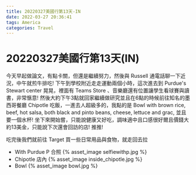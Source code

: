 ```yaml
---
title: 20220327美國行第13天-IN
date: 2022-03-27 20:36:41
tags: America
categories: Travel
---
```

# 20220327美國行第13天(IN)

今天早起做論文，有點卡關，但還是繼續努力，然後與 Russell 通電話聊一下近況，中午就煎牛排吃! 下午到學校附近走走運動兩個小時，這次進去到 Purdue's Stewart center 晃晃，裡面有 Teams Store 、音樂廳還有位置讓學生看球賽與讀書，非常愜意! 然後大約下午3點就回家繼續做研究並且在6點的時候前往知名的墨西哥餐廳 Chipotle 吃飯，一進去人超級多的，我點的是 Bowl with brown rice, beef, hot salsa, both black and pinto beans, cheese, lettuce and grac, 並且要一個水杯! 坐下來開始嘗，只能說健康又好吃，調味適中且口感很好爾且價錢大約13美金，只能說下次還會回訪的店! 推推!

吃完後我們就前往 Target 買一些日常用品與食物，就走回去拉

- With Purdue P 合照
    {% asset_image selfiewithp.jpg %}
- Chipotle 店內
    {% asset_image inside_chipotle.jpg %}
- Bowl
    {% asset_image bowl.jpg %}